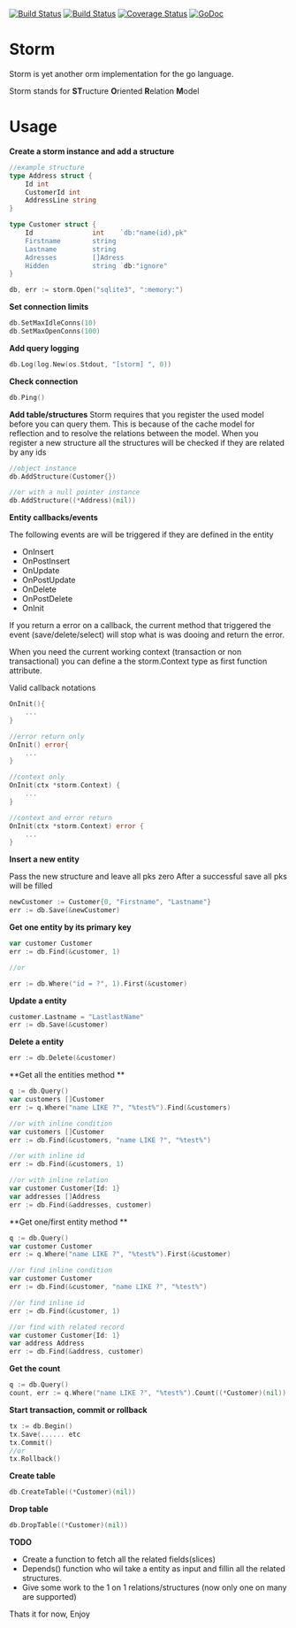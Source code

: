 [![Build Status](https://drone.io/github.com/mbict/storm/status.png)](https://drone.io/github.com/mbict/storm/latest)
[![Build Status](https://travis-ci.org/mbict/storm.png?branch=master)](https://travis-ci.org/mbict/storm)
[![Coverage Status](https://coveralls.io/repos/mbict/storm/badge.png)](https://coveralls.io/r/mbict/storm)
[![GoDoc](https://godoc.org/github.com/mbict/storm?status.png)](http://godoc.org/github.com/mbict/storm)

Storm 
=====

Storm is yet another orm implementation for the go language.

Storm stands for **ST**ructure **O**riented **R**elation **M**odel

Usage
=====

**Create a storm instance and add a structure**
```GO
//example structure
type Address struct {
	Id int
	CustomerId int
	AddressLine string
}

type Customer struct {
	Id               int    `db:"name(id),pk"
	Firstname	     string 
	Lastname	     string
	Adresses		 []Adress
	Hidden           string `db:"ignore"
}

db, err := storm.Open("sqlite3", ":memory:")
```

**Set connection limits**
```GO
db.SetMaxIdleConns(10)
db.SetMaxOpenConns(100)
````

**Add query logging**
```GO
db.Log(log.New(os.Stdout, "[storm] ", 0))
```

**Check connection**
```GO
db.Ping()
````

**Add table/structures**
Storm requires that you register the used model before you can query them. This is because of the cache model for reflection and to resolve the relations between the model.
When you register a new structure all the structures will be checked if they are related by any ids
```GO
//object instance
db.AddStructure(Customer{})

//or with a null pointer instance
db.AddStructure((*Address)(nil))
```

**Entity callbacks/events**

The following events are will be triggered if they are defined in the entity

* OnInsert
* OnPostInsert
* OnUpdate
* OnPostUpdate
* OnDelete
* OnPostDelete
* OnInit

If you return a error on a callback, the current method that triggered the event (save/delete/select) will stop what is was dooing and return the error.

When you need the current working context (transaction or non transactional) you can define a the storm.Context type as first function attribute.

Valid callback notations

```GO
OnInit(){
	...
}

//error return only
OnInit() error{
	...
}

//context only
OnInit(ctx *storm.Context) {
	...
}

//context and error return
OnInit(ctx *storm.Context) error {
	...
}
```

**Insert a new entity**

Pass the new structure and leave all pks zero
After a successful save all pks will be filled
```GO
newCustomer := Customer{0, "Firstname", "Lastname"}
err := db.Save(&newCustomer)
```

**Get one entity by its primary key**
```GO
var customer Customer
err := db.Find(&customer, 1)

//or

err := db.Where("id = ?", 1).First(&customer)
```

**Update a entity**
```GO
customer.Lastname = "LastlastName"
err := db.Save(&customer)
```

**Delete a entity**
```GO
err := db.Delete(&customer)
```

**Get all the entities method **
```GO
q := db.Query()
var customers []Customer
err := q.Where("name LIKE ?", "%test%").Find(&customers)

//or with inline condition
var customers []Customer
err := db.Find(&customers, "name LIKE ?", "%test%")

//or with inline id
err := db.Find(&customers, 1)

//or with inline relation
var customer Customer{Id: 1}
var addresses []Address
err := db.Find(&addresses, customer)

```

**Get one/first entity method **
```GO
q := db.Query()
var customer Customer
err := q.Where("name LIKE ?", "%test%").First(&customer)

//or find inline condition
var customer Customer
err := db.Find(&customer, "name LIKE ?", "%test%")

//or find inline id
err := db.Find(&customer, 1)

//or find with related record
var customer Customer{Id: 1}
var address Address
err := db.Find(&address, customer)
```

**Get the count**
```GO
q := db.Query()
count, err := q.Where("name LIKE ?", "%test%").Count((*Customer)(nil))
```

**Start transaction, commit or rollback**
```GO
tx := db.Begin()
tx.Save(...... etc
tx.Commit()
//or
tx.Rollback()
```

**Create table**
```GO
db.CreateTable((*Customer)(nil))
```

**Drop table**
```GO
db.DropTable((*Customer)(nil))
```



**TODO**
- Create a function to fetch all the related fields(slices)
- Depends() function who wil take a entity as input and fillin all the related structures.
- Give some work to the 1 on 1 relations/structures (now only one on many are supported)

Thats it for now, Enjoy